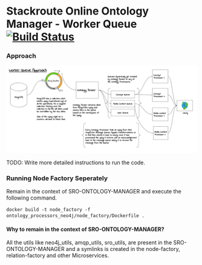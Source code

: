 # Stackroute Online Ontology Manager - Worker Queue  [![Build Status](https://travis-ci.org/nishant-jain-94/sro-ontology-manager.svg?branch=dev-mq)](https://travis-ci.org/nishant-jain-94/sro-ontology-manager)


### Approach
![RepresentingEntitiesUsingWorkerQueue](./thoughts/SRO-RepresentingEntitiesInGraphDBUsingWorkerQueues.png)

TODO: Write more detailed instructions to run the code.

### Running Node Factory Seperately ###

Remain in the context of SRO-ONTOLOGY-MANAGER and execute the following command.
```
docker build -t node_factory -f ontology_processors_neo4j/node_factory/Dockerfile .
```

#### Why to remain in the context of SRO-ONTOLOGY-MANAGER? ####

All the utils like neo4j_utils, amqp_utils, sro_utils, are present in the SRO-ONTOLOGY-MANAGER and a symlinks is created in the node-factory, relation-factory and other Microservices.